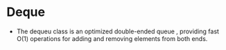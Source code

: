 # Deque

* The dequeu class is an optimized double-ended queue , providing fast O(1) operations for adding and removing elements from both ends.

